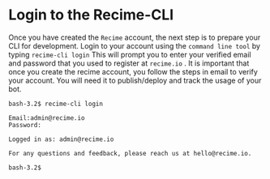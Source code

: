 # Login to the Recime-CLI

Once you have created the `Recime` account, the next step is to prepare your CLI for development. Login to your account using the `command line tool` by typing `recime-cli login` This will prompt you to enter your verified email and password that you used to register at `recime.io` . It is important that once you create the recime account, you follow the steps in email to verify your account. You will need it to publish/deploy and track the usage of your bot.

```
bash-3.2$ recime-cli login

Email:admin@recime.io
Password:

Logged in as: admin@recime.io

For any questions and feedback, please reach us at hello@recime.io.

bash-3.2$

```
